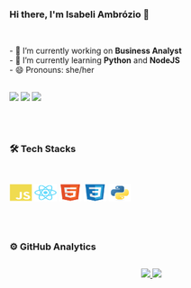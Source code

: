 ### Hi there, I'm Isabeli Ambrózio 👋
  ##
 
 <br>- 🔭 I’m currently working on <strong>Business Analyst</strong>
 <br>- 🌱 I’m currently learning <strong>Python</strong> and <strong>NodeJS</strong>
 <br>- 😄 Pronouns: she/her
<br><br>

  <div> 
 <a href="https://isabmma.github.io/portfolio_IA_2022/#home" target="_blank"><img src="https://img.shields.io/badge/website-000000?style=for-the-badge&logo=About.me&logoColor=white" target="_blank"></a> 
 <a href = "mailto:isabmma@gmail.com"><img src="https://img.shields.io/badge/-Gmail-%23333?style=for-the-badge&logo=gmail&logoColor=white" target="_blank"></a>
  <a href="https://www.linkedin.com/in/isabeli-ambr%C3%B3zio-15a32990/" target="_blank"><img src="https://img.shields.io/badge/-LinkedIn-%230077B5?style=for-the-badge&logo=linkedin&logoColor=white" target="_blank"></a> 
 </div>
 
   <br><br>
 ### 🛠 Tech Stacks
  ##
 <div style="display: inline_block"><br>
  <img align="center" alt="Isa-Js" height="30" width="40" src="https://raw.githubusercontent.com/devicons/devicon/master/icons/javascript/javascript-plain.svg">
  <img align="center" alt="Isa-React" height="30" width="40" src="https://raw.githubusercontent.com/devicons/devicon/master/icons/react/react-original.svg">
  <img align="center" alt="Isa-HTML" height="30" width="40" src="https://raw.githubusercontent.com/devicons/devicon/master/icons/html5/html5-original.svg">
  <img align="center" alt="Isa-CSS" height="30" width="40" src="https://raw.githubusercontent.com/devicons/devicon/master/icons/css3/css3-original.svg">
  <img align="center" alt="Isa-Python" height="30" width="40" src="https://raw.githubusercontent.com/devicons/devicon/master/icons/python/python-original.svg">
</div>
  
  <br><br>
 ### ⚙️ GitHub Analytics
  ##
<div align="center">
  <a href="https://github.com/Isabmma">
  <img height="120em" src="https://github-readme-stats.vercel.app/api?username=Isabmma&show_icons=true&theme=dracula&include_all_commits=true&count_private=true"/>
  <img height="120em" src="https://github-readme-stats.vercel.app/api/top-langs/?username=Isabmma&layout=compact&langs_count=7&theme=dracula"/>
</div>
  


 
